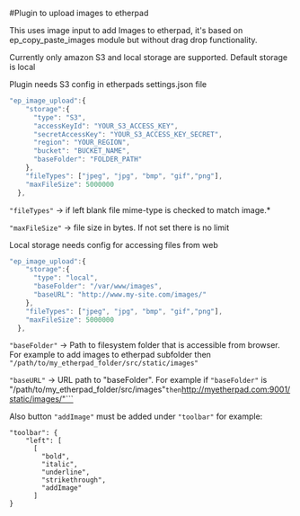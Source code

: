 #Plugin to upload images to etherpad

This uses image input to add Images to etherpad, it's based on ep_copy_paste_images module but without drag drop functionality.

Currently only amazon S3 and local storage are supported.
Default storage is local

Plugin needs S3 config in etherpads settings.json file
``` javascript
"ep_image_upload":{
    "storage":{
      "type": "S3",
      "accessKeyId": "YOUR_S3_ACCESS_KEY",
      "secretAccessKey": "YOUR_S3_ACCESS_KEY_SECRET",
      "region": "YOUR_REGION",
      "bucket": "BUCKET_NAME",
      "baseFolder": "FOLDER_PATH"
    },
    "fileTypes": ["jpeg", "jpg", "bmp", "gif","png"],
    "maxFileSize": 5000000
  },
```

```"fileTypes"``` -> if left blank file mime-type is checked to match image.*

```"maxFileSize"``` -> file size in bytes. If not set there is no limit

Local storage needs config for accessing files from web

``` javascript
"ep_image_upload":{
    "storage":{
      "type": "local",
      "baseFolder": "/var/www/images",
      "baseURL": "http://www.my-site.com/images/"
    },
    "fileTypes": ["jpeg", "jpg", "bmp", "gif","png"],
    "maxFileSize": 5000000 
  },
```

```"baseFolder"``` -> Path to filesystem folder that is accessible from browser. For example to add images to etherpad subfolder then ```"/path/to/my_etherpad_folder/src/static/images"```

```"baseURL"``` -> URL path to "baseFolder". For example if ```"baseFolder"``` is "/path/to/my_etherpad_folder/src/images"``` then ```http://myetherpad.com:9001/static/images/"``` 

Also button ```"addImage"``` must be added under ```"toolbar"```
for example:

```
"toolbar": {
    "left": [
      [
        "bold",
        "italic",
        "underline",
        "strikethrough",
        "addImage"
      ]
}
```
